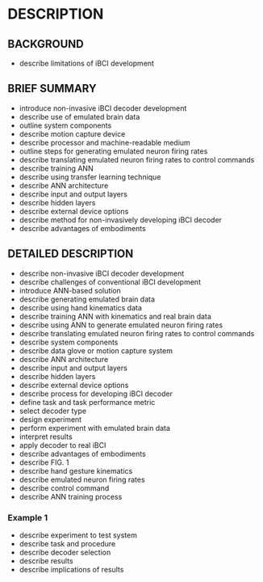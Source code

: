 # DESCRIPTION

## BACKGROUND

- describe limitations of iBCI development

## BRIEF SUMMARY

- introduce non-invasive iBCI decoder development
- describe use of emulated brain data
- outline system components
- describe motion capture device
- describe processor and machine-readable medium
- outline steps for generating emulated neuron firing rates
- describe translating emulated neuron firing rates to control commands
- describe training ANN
- describe using transfer learning technique
- describe ANN architecture
- describe input and output layers
- describe hidden layers
- describe external device options
- describe method for non-invasively developing iBCI decoder
- describe advantages of embodiments

## DETAILED DESCRIPTION

- describe non-invasive iBCI decoder development
- describe challenges of conventional iBCI development
- introduce ANN-based solution
- describe generating emulated brain data
- describe using hand kinematics data
- describe training ANN with kinematics and real brain data
- describe using ANN to generate emulated neuron firing rates
- describe translating emulated neuron firing rates to control commands
- describe system components
- describe data glove or motion capture system
- describe ANN architecture
- describe input and output layers
- describe hidden layers
- describe external device options
- describe process for developing iBCI decoder
- define task and task performance metric
- select decoder type
- design experiment
- perform experiment with emulated brain data
- interpret results
- apply decoder to real iBCI
- describe advantages of embodiments
- describe FIG. 1
- describe hand gesture kinematics
- describe emulated neuron firing rates
- describe control command
- describe ANN training process

### Example 1

- describe experiment to test system
- describe task and procedure
- describe decoder selection
- describe results
- describe implications of results

